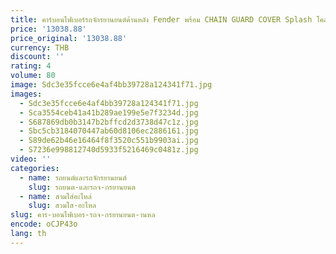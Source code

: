 ```yaml
---
title: คาร์บอนไฟเบอร์รถจักรยานยนต์ด้านหลัง Fender พร้อม CHAIN GUARD COVER Splash โคลนฝุ่น GUARD Mudguard สําหรับ KAWASAKI Z900 2017-2019
price: '13038.88'
price_original: '13038.88'
currency: THB
discount: ''
rating: 4
volume: 80
image: Sdc3e35fcce6e4af4bb39728a124341f71.jpg
images:
  - Sdc3e35fcce6e4af4bb39728a124341f71.jpg
  - Sca3554ceb41a41b289ae199e5e7f3234d.jpg
  - S687869db0b3147b2bffcd2d3738d47c1z.jpg
  - Sbc5cb3184070447ab60d8106ec2886161.jpg
  - S89de62b46e16464f8f3520c551b9903ai.jpg
  - S7236e998812740d5933f5216469c0481z.jpg
video: ''
categories:
  - name: รถยนต์และรถจักรยานยนต์
    slug: รถยนต-และรถจ-กรยานยนต
  - name: สวมใส่อะไหล่
    slug: สวมใส-อะไหล
slug: คาร-บอนไฟเบอร-รถจ-กรยานยนต-านหล
encode: oCJP43o
lang: th
---
```

  